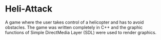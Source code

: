 Heli-Attack
===========

A game where the user takes control of a helicopter and has to avoid obstacles.
The game was written completely in C++ and the graphic functions of Simple DirectMedia Layer (SDL) were used to render graphics.
